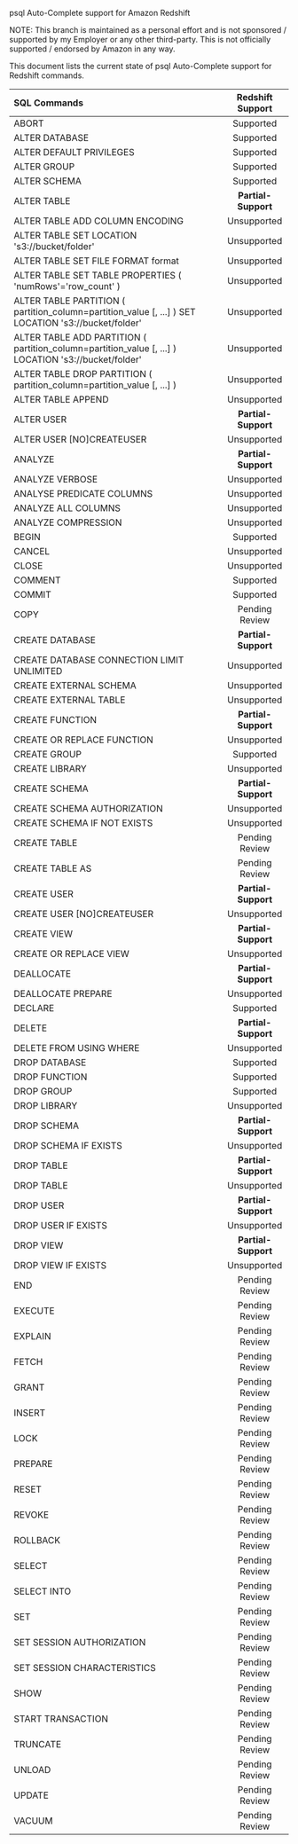 psql Auto-Complete support for Amazon Redshift

NOTE: This branch is maintained as a personal effort and is not sponsored / supported by my Employer or any other third-party. This is not officially supported / endorsed by Amazon in any way.

This document lists the current state of psql Auto-Complete support for Redshift commands.

SQL Commands | Redshift Support
:----------- |:-------:
ABORT | Supported
ALTER DATABASE | Supported
ALTER DEFAULT PRIVILEGES | Supported
ALTER GROUP | Supported
ALTER SCHEMA | Supported
ALTER TABLE | **Partial-Support**
ALTER TABLE ADD COLUMN ENCODING | Unsupported
ALTER TABLE SET LOCATION 's3://bucket/folder' | Unsupported
ALTER TABLE SET FILE FORMAT format | Unsupported
ALTER TABLE SET TABLE PROPERTIES ( 'numRows'='row_count' ) | Unsupported
ALTER TABLE PARTITION ( partition_column=partition_value [, ...] ) SET LOCATION 's3://bucket/folder' | Unsupported
ALTER TABLE ADD PARTITION ( partition_column=partition_value [, ...] ) LOCATION 's3://bucket/folder' | Unsupported
ALTER TABLE DROP PARTITION ( partition_column=partition_value [, ...] ) | Unsupported
ALTER TABLE APPEND | Unsupported
ALTER USER | **Partial-Support**
ALTER USER [NO]CREATEUSER | Unsupported
ANALYZE | **Partial-Support**
ANALYZE VERBOSE | Unsupported
ANALYSE PREDICATE COLUMNS | Unsupported
ANALYZE ALL COLUMNS | Unsupported
ANALYZE COMPRESSION | Unsupported
BEGIN | Supported
CANCEL | Unsupported
CLOSE | Unsupported
COMMENT | Supported
COMMIT | Supported
COPY | Pending Review
CREATE DATABASE | **Partial-Support**
CREATE DATABASE CONNECTION LIMIT UNLIMITED | Unsupported
CREATE EXTERNAL SCHEMA | Unsupported
CREATE EXTERNAL TABLE | Unsupported
CREATE FUNCTION | **Partial-Support**
CREATE OR REPLACE FUNCTION | Unsupported
CREATE GROUP | Supported
CREATE LIBRARY | Unsupported
CREATE SCHEMA | **Partial-Support**
CREATE SCHEMA AUTHORIZATION | Unsupported
CREATE SCHEMA IF NOT EXISTS | Unsupported
CREATE TABLE | Pending Review
CREATE TABLE AS | Pending Review
CREATE USER | **Partial-Support**
CREATE USER [NO]CREATEUSER | Unsupported
CREATE VIEW | **Partial-Support**
CREATE OR REPLACE VIEW | Unsupported
DEALLOCATE | **Partial-Support**
DEALLOCATE PREPARE | Unsupported
DECLARE | Supported
DELETE | **Partial-Support**
DELETE FROM USING WHERE | Unsupported
DROP DATABASE | Supported
DROP FUNCTION | Supported
DROP GROUP | Supported
DROP LIBRARY | Unsupported
DROP SCHEMA | **Partial-Support**
DROP SCHEMA IF EXISTS | Unsupported
DROP TABLE | **Partial-Support**
DROP TABLE | Unsupported
DROP USER | **Partial-Support**
DROP USER IF EXISTS | Unsupported
DROP VIEW | **Partial-Support**
DROP VIEW IF EXISTS | Unsupported
END | Pending Review
EXECUTE | Pending Review
EXPLAIN | Pending Review
FETCH | Pending Review
GRANT | Pending Review
INSERT | Pending Review
LOCK | Pending Review
PREPARE | Pending Review
RESET | Pending Review
REVOKE | Pending Review
ROLLBACK | Pending Review
SELECT | Pending Review
SELECT INTO | Pending Review
SET | Pending Review
SET SESSION AUTHORIZATION | Pending Review
SET SESSION CHARACTERISTICS | Pending Review
SHOW | Pending Review
START TRANSACTION | Pending Review
TRUNCATE | Pending Review
UNLOAD | Pending Review
UPDATE | Pending Review
VACUUM | Pending Review

